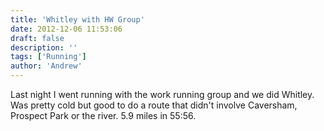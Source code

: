 ```yaml
---
title: 'Whitley with HW Group'
date: 2012-12-06 11:53:06
draft: false
description: ''
tags: ['Running']
author: 'Andrew'
---
```


Last night I went running with the work running group and we did Whitley. Was pretty cold but good to do a route that didn't involve Caversham, Prospect Park or the river. 5.9 miles in 55:56.
